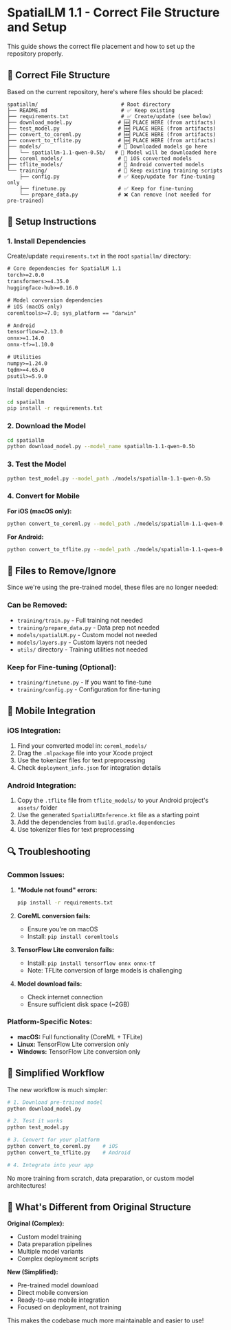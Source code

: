 # SpatialLM 1.1 - Correct File Structure and Setup

This guide shows the correct file placement and how to set up the repository properly.

## 📁 **Correct File Structure**

Based on the current repository, here's where files should be placed:

```
spatiallm/                           # Root directory
├── README.md                        # ✅ Keep existing
├── requirements.txt                 # ✅ Create/update (see below)
├── download_model.py               # 🆕 PLACE HERE (from artifacts)
├── test_model.py                   # 🆕 PLACE HERE (from artifacts)  
├── convert_to_coreml.py            # 🆕 PLACE HERE (from artifacts)
├── convert_to_tflite.py            # 🆕 PLACE HERE (from artifacts)
├── models/                         # 📁 Downloaded models go here
│   └── spatiallm-1.1-qwen-0.5b/   # 📁 Model will be downloaded here
├── coreml_models/                  # 📁 iOS converted models
├── tflite_models/                  # 📁 Android converted models
└── training/                       # 📁 Keep existing training scripts
    ├── config.py                   # ✅ Keep/update for fine-tuning only
    ├── finetune.py                 # ✅ Keep for fine-tuning
    └── prepare_data.py             # ❌ Can remove (not needed for pre-trained)
```

## 🔧 **Setup Instructions**

### 1. **Install Dependencies**

Create/update `requirements.txt` in the root `spatiallm/` directory:

```txt
# Core dependencies for SpatialLM 1.1
torch>=2.0.0
transformers>=4.35.0
huggingface-hub>=0.16.0

# Model conversion dependencies
# iOS (macOS only)
coremltools>=7.0; sys_platform == "darwin"

# Android
tensorflow>=2.13.0
onnx>=1.14.0
onnx-tf>=1.10.0

# Utilities
numpy>=1.24.0
tqdm>=4.65.0
psutil>=5.9.0
```

Install dependencies:
```bash
cd spatiallm
pip install -r requirements.txt
```

### 2. **Download the Model**

```bash
cd spatiallm
python download_model.py --model_name spatiallm-1.1-qwen-0.5b
```

### 3. **Test the Model**

```bash
python test_model.py --model_path ./models/spatiallm-1.1-qwen-0.5b
```

### 4. **Convert for Mobile**

**For iOS (macOS only):**
```bash
python convert_to_coreml.py --model_path ./models/spatiallm-1.1-qwen-0.5b
```

**For Android:**
```bash
python convert_to_tflite.py --model_path ./models/spatiallm-1.1-qwen-0.5b
```

## 🚨 **Files to Remove/Ignore**

Since we're using the pre-trained model, these files are no longer needed:

### **Can be Removed:**
- `training/train.py` - Full training not needed
- `training/prepare_data.py` - Data prep not needed  
- `models/spatialLM.py` - Custom model not needed
- `models/layers.py` - Custom layers not needed
- `utils/` directory - Training utilities not needed

### **Keep for Fine-tuning (Optional):**
- `training/finetune.py` - If you want to fine-tune
- `training/config.py` - Configuration for fine-tuning

## 📱 **Mobile Integration**

### **iOS Integration:**
1. Find your converted model in: `coreml_models/`
2. Drag the `.mlpackage` file into your Xcode project
3. Use the tokenizer files for text preprocessing
4. Check `deployment_info.json` for integration details

### **Android Integration:**
1. Copy the `.tflite` file from `tflite_models/` to your Android project's `assets/` folder
2. Use the generated `SpatialLMInference.kt` file as a starting point
3. Add the dependencies from `build.gradle.dependencies`
4. Use tokenizer files for text preprocessing

## 🔍 **Troubleshooting**

### **Common Issues:**

1. **"Module not found" errors:**
   ```bash
   pip install -r requirements.txt
   ```

2. **CoreML conversion fails:**
   - Ensure you're on macOS
   - Install: `pip install coremltools`

3. **TensorFlow Lite conversion fails:**
   - Install: `pip install tensorflow onnx onnx-tf`
   - Note: TFLite conversion of large models is challenging

4. **Model download fails:**
   - Check internet connection
   - Ensure sufficient disk space (~2GB)

### **Platform-Specific Notes:**

- **macOS:** Full functionality (CoreML + TFLite)
- **Linux:** TensorFlow Lite conversion only
- **Windows:** TensorFlow Lite conversion only

## 🎯 **Simplified Workflow**

The new workflow is much simpler:

```bash
# 1. Download pre-trained model
python download_model.py

# 2. Test it works
python test_model.py

# 3. Convert for your platform
python convert_to_coreml.py    # iOS
python convert_to_tflite.py    # Android

# 4. Integrate into your app
```

No more training from scratch, data preparation, or custom model architectures!

## 📖 **What's Different from Original Structure**

**Original (Complex):**
- Custom model training
- Data preparation pipelines  
- Multiple model variants
- Complex deployment scripts

**New (Simplified):**
- Pre-trained model download
- Direct mobile conversion
- Ready-to-use mobile integration
- Focused on deployment, not training

This makes the codebase much more maintainable and easier to use!